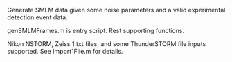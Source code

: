 Generate SMLM data given some noise parameters and a valid experimental detection event data.

genSMLMFrames.m is entry script. Rest supporting functions.

Nikon NSTORM, Zeiss 1.txt files, and some ThunderSTORM file inputs supported.  See Import1File.m for details.